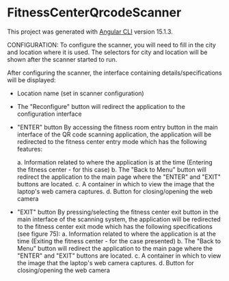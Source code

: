 # FitnessCenterQrcodeScanner

This project was generated with [Angular CLI](https://github.com/angular/angular-cli) version 15.1.3.

CONFIGURATION:
To configure the scanner, you will need to fill in the city and location where it is used. The selectors for city and location will be shown after the scanner started to run.

After configuring the scanner, the interface containing details/specifications will be displayed:
- Location name (set in scanner configuration)
- The "Reconfigure" button will redirect the application to the configuration interface
- "ENTER" button
  By accessing the fitness room entry button in the main interface of the QR code scanning application, the application will be redirected to the fitness center entry mode which has the following features:

  a. Information related to where the application is at the time (Entering the fitness center - for this case)
  b. The "Back to Menu" button will redirect the application to the main page where the "ENTER" and "EXIT" buttons are located.
  c. A container in which to view the image that the laptop's web camera captures.
  d. Button for closing/opening the web camera
 
- "EXIT" button
  By pressing/selecting the fitness center exit button in the main interface of the scanning system, the application will be redirected to the fitness center exit mode which has the following specifications (see figure 75):
  a. Information related to where the application is at the time (Exiting the fitness center - for the case presented)
  b. The "Back to Menu" button will redirect the application to the main page where the "ENTER" and "EXIT" buttons are located.
  c. A container in which to view the image that the laptop's web camera captures.
  d. Button for closing/opening the web camera
